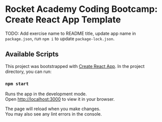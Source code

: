 # Rocket Academy Coding Bootcamp: Create React App Template

TODO: Add exercise name to README title, update app name in `package.json`, run `npm i` to update `package-lock.json`.

## Available Scripts

This project was bootstrapped with [Create React App](https://github.com/facebook/create-react-app). In the project directory, you can run:

### `npm start`

Runs the app in the development mode.\
Open [http://localhost:3000](http://localhost:3000) to view it in your browser.

The page will reload when you make changes.\
You may also see any lint errors in the console.
